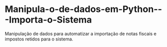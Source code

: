 # Manipula-o-de-dados-em-Python---Importa-o-Sistema
Manipulação de dados para automatizar a importação de notas fiscais e impostos retidos para o sistema.
